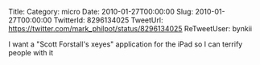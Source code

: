 Title: 
Category: micro
Date: 2010-01-27T00:00:00
Slug: 2010-01-27T00:00:00
TwitterId: 8296134025
TweetUrl: https://twitter.com/mark_philpot/status/8296134025
ReTweetUser: bynkii

<i class="fa fa-retweet" aria-hidden="true"></i> I want a "Scott Forstall's xeyes" application for the iPad so I can terrify people with it